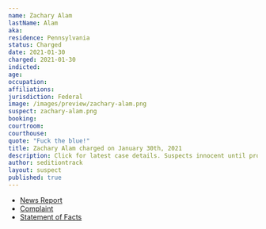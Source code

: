 ```yaml
---
name: Zachary Alam
lastName: Alam
aka:
residence: Pennsylvania
status: Charged
date: 2021-01-30
charged: 2021-01-30
indicted:
age:
occupation:
affiliations:
jurisdiction: Federal
image: /images/preview/zachary-alam.png
suspect: zachary-alam.png
booking:
courtroom:
courthouse:
quote: "Fuck the blue!"
title: Zachary Alam charged on January 30th, 2021
description: Click for latest case details. Suspects innocent until proven guilty.
author: seditiontrack
layout: suspect
published: true
---
```

- [News Report](https://www.thedailybeast.com/rioter-charged-for-giving-capitol-cop-a-concussion-feds)
- [Complaint](https://www.justice.gov/opa/page/file/1362956/download)
- [Statement of Facts](https://www.justice.gov/opa/page/file/1362956/download)
